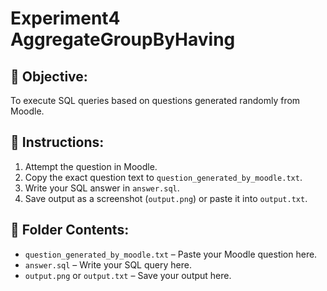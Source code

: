 # Experiment4 AggregateGroupByHaving

## 🎯 Objective:
To execute SQL queries based on questions generated randomly from Moodle.

## 📝 Instructions:
1. Attempt the question in Moodle.
2. Copy the exact question text to `question_generated_by_moodle.txt`.
3. Write your SQL answer in `answer.sql`.
4. Save output as a screenshot (`output.png`) or paste it into `output.txt`.

## 📁 Folder Contents:
- `question_generated_by_moodle.txt` – Paste your Moodle question here.
- `answer.sql` – Write your SQL query here.
- `output.png` or `output.txt` – Save your output here.
